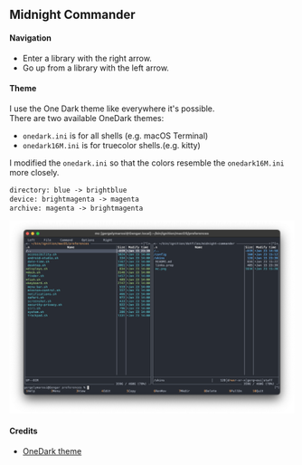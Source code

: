 ## Midnight Commander

#### Navigation
* Enter a library with the right arrow.
* Go up from a library with the left arrow.

#### Theme
I use the One Dark theme like everywhere it's possible.  
There are two available OneDark themes:  
* `onedark.ini` is for all shells (e.g. macOS Terminal)
* `onedark16M.ini` is for truecolor shells.(e.g. kitty)  

I modified the `onedark.ini` so that the colors resemble the `onedark16M.ini` more closely.
```
directory: blue -> brightblue
device: brightmagenta -> magenta
archive: magenta -> brightmagenta
```

![My midnight commander](./mc.png)  

#### Credits
* [OneDark theme](https://github.com/DeadNews/mc-onedark/)
